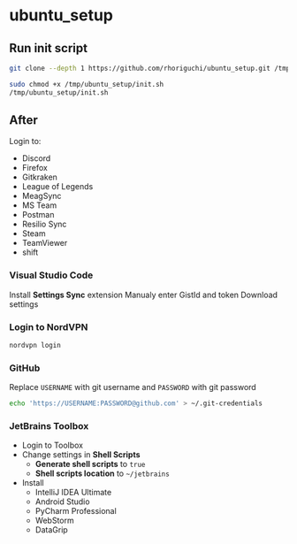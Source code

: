 # ubuntu_setup

## Run init script

```bash
git clone --depth 1 https://github.com/rhoriguchi/ubuntu_setup.git /tmp/ubuntu_setup

sudo chmod +x /tmp/ubuntu_setup/init.sh
/tmp/ubuntu_setup/init.sh
```

## After

Login to:

- Discord
- Firefox
- Gitkraken
- League of Legends
- MeagSync
- MS Team
- Postman
- Resilio Sync
- Steam
- TeamViewer
- shift

### Visual Studio Code

Install **Settings Sync** extension
Manualy enter GistId and token
Download settings

### Login to NordVPN

```bash
nordvpn login
```

### GitHub

Replace `USERNAME` with git username and `PASSWORD` with git password

```bash
echo 'https://USERNAME:PASSWORD@github.com' > ~/.git-credentials
```

### JetBrains Toolbox

- Login to Toolbox
- Change settings in **Shell Scripts**
  - **Generate shell scripts** to `true`
  - **Shell scripts location** to `~/jetbrains`
- Install
  - IntelliJ IDEA Ultimate
  - Android Studio
  - PyCharm Professional
  - WebStorm
  - DataGrip
